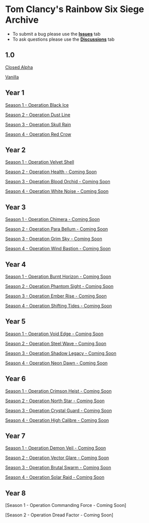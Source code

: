 # Tom Clancy's Rainbow Six Siege Archive

- To submit a bug please use the [**Issues**](https://github.com/Rainbow6Game/Tom-Clancy-s-Rainbow-Six-Siege/issues) tab
- To ask questions please use the [**Discussions**](https://github.com/Rainbow6Game/Tom-Clancy-s-Rainbow-Six-Siege/discussions) tab


## 1.0
[Closed Alpha](https://github.com/Rainbow6Game/Tom-Clancy-s-Rainbow-Six-Siege/releases/tag/closed-alpha)

[Vanilla](https://github.com/Rainbow6Game/Tom-Clancy-s-Rainbow-Six-Siege/releases/tag/Y0S0)

## Year 1
[Season 1 - Operation Black Ice](https://github.com/Rainbow6Game/Tom-Clancy-s-Rainbow-Six-Siege/releases/tag/Y1S1)

[Season 2 - Operation Dust Line](https://github.com/Rainbow6Game/Tom-Clancy-s-Rainbow-Six-Siege/releases/tag/Y1S2)

[Season 3 - Operation Skull Rain](https://github.com/Rainbow6Game/Tom-Clancy-s-Rainbow-Six-Siege/releases/tag/Y1S3)

[Season 4 - Operation Red Crow](https://github.com/Rainbow6Game/Tom-Clancy-s-Rainbow-Six-Siege/releases/tag/Y1S4)

## Year 2
[Season 1 - Operation Velvet Shell](https://github.com/Rainbow6Game/Tom-Clancy-s-Rainbow-Six-Siege/releases/tag/Y2S1)

[Season 2 - Operation Health - Coming Soon](https://github.com/Rainbow6Game/Tom-Clancy-s-Rainbow-Six-Siege/releases/tag/Y2S2)

[Season 3 - Operation Blood Orchid - Coming Soon](https://github.com/Rainbow6Game/Tom-Clancy-s-Rainbow-Six-Siege/releases/tag/Y2S3)

[Season 4 - Operation White Noise - Coming Soon](https://github.com/Rainbow6Game/Tom-Clancy-s-Rainbow-Six-Siege/releases/tag/Y2S4)


## Year 3

[Season 1 - Operation Chimera - Coming Soon](https://github.com/Rainbow6Game/Tom-Clancy-s-Rainbow-Six-Siege/releases/tag/Y3S1)

[Season 2 - Operation Para Bellum - Coming Soon](https://github.com/Rainbow6Game/Tom-Clancy-s-Rainbow-Six-Siege/releases/tag/Y3S2)

[Season 3 - Operation Grim Sky - Coming Soon](https://github.com/Rainbow6Game/Tom-Clancy-s-Rainbow-Six-Siege/releases/tag/Y3S3)

[Season 4 - Operation Wind Bastion - Coming Soon](https://github.com/Rainbow6Game/Tom-Clancy-s-Rainbow-Six-Siege/releases/tag/Y3S4)


## Year 4

[Season 1 - Operation Burnt Horizon - Coming Soon](https://github.com/Rainbow6Game/Tom-Clancy-s-Rainbow-Six-Siege/releases/tag/Y4S1)

[Season 2 - Operation Phantom Sight - Coming Soon](https://github.com/Rainbow6Game/Tom-Clancy-s-Rainbow-Six-Siege/releases/tag/Y4S2)

[Season 3 - Operation Ember Rise - Coming Soon](https://github.com/Rainbow6Game/Tom-Clancy-s-Rainbow-Six-Siege/releases/tag/Y4S3)

[Season 4 - Operation Shifting Tides - Coming Soon](https://github.com/Rainbow6Game/Tom-Clancy-s-Rainbow-Six-Siege/releases/tag/Y4S4)


## Year 5

[Season 1 - Operation Void Edge - Coming Soon](https://github.com/Rainbow6Game/Tom-Clancy-s-Rainbow-Six-Siege/releases/tag/Y5S1)

[Season 2 - Operation Steel Wave - Coming Soon](https://github.com/Rainbow6Game/Tom-Clancy-s-Rainbow-Six-Siege/releases/tag/Y5S2)

[Season 3 - Operation Shadow Legacy - Coming Soon](https://github.com/Rainbow6Game/Tom-Clancy-s-Rainbow-Six-Siege/releases/tag/Y5S3)

[Season 4 - Operation Neon Dawn - Coming Soon](https://github.com/Rainbow6Game/Tom-Clancy-s-Rainbow-Six-Siege/releases/tag/Y5S4)


## Year 6

[Season 1 - Operation Crimson Heist - Coming Soon](https://github.com/Rainbow6Game/Tom-Clancy-s-Rainbow-Six-Siege/releases/tag/Y6S1)

[Season 2 - Operation North Star - Coming Soon](https://github.com/Rainbow6Game/Tom-Clancy-s-Rainbow-Six-Siege/releases/tag/Y6S2)

[Season 3 - Operation Crystal Guard - Coming Soon](https://github.com/Rainbow6Game/Tom-Clancy-s-Rainbow-Six-Siege/releases/tag/Y6S3)

[Season 4 - Operation High Calibre - Coming Soon](https://github.com/Rainbow6Game/Tom-Clancy-s-Rainbow-Six-Siege/releases/tag/Y6S4)


## Year 7

[Season 1 - Operation Demon Veil - Coming Soon](https://github.com/Rainbow6Game/Tom-Clancy-s-Rainbow-Six-Siege/releases/tag/Y7S1)

[Season 2 - Operation Vector Glare - Coming Soon](https://github.com/Rainbow6Game/Tom-Clancy-s-Rainbow-Six-Siege/releases/tag/Y7S2)

[Season 3 - Operation Brutal Swarm - Coming Soon](https://github.com/Rainbow6Game/Tom-Clancy-s-Rainbow-Six-Siege/releases/tag/Y7S3)

[Season 4 - Operation Solar Raid - Coming Soon](https://github.com/Rainbow6Game/Tom-Clancy-s-Rainbow-Six-Siege/releases/tag/Y7S4)


## Year 8

[Season 1 - Operation Commanding Force - Coming Soon]

[Season 2 - Operation Dread Factor - Coming Soon]
